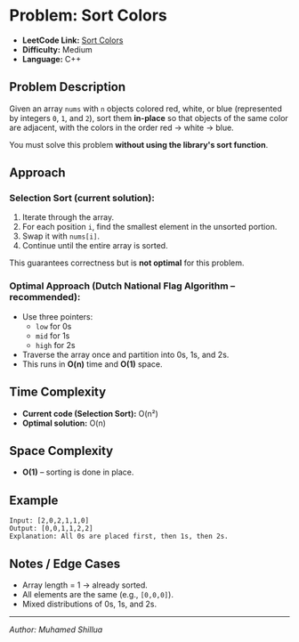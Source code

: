# Problem: Sort Colors

- **LeetCode Link:** [Sort Colors](https://leetcode.com/problems/sort-colors/)
- **Difficulty:** Medium
- **Language:** C++

## Problem Description
Given an array `nums` with `n` objects colored red, white, or blue (represented by integers `0`, `1`, and `2`), sort them **in-place** so that objects of the same color are adjacent, with the colors in the order red → white → blue.

You must solve this problem **without using the library's sort function**.

## Approach
### Selection Sort (current solution):
1. Iterate through the array.  
2. For each position `i`, find the smallest element in the unsorted portion.  
3. Swap it with `nums[i]`.  
4. Continue until the entire array is sorted.

This guarantees correctness but is **not optimal** for this problem.

### Optimal Approach (Dutch National Flag Algorithm – recommended):
- Use three pointers:  
  - `low` for 0s  
  - `mid` for 1s  
  - `high` for 2s  
- Traverse the array once and partition into 0s, 1s, and 2s.  
- This runs in **O(n)** time and **O(1)** space.
  
## Time Complexity
- **Current code (Selection Sort):** O(n²)  
- **Optimal solution:** O(n)
  
## Space Complexity
- **O(1)** – sorting is done in place.  

## Example
```
Input: [2,0,2,1,1,0]
Output: [0,0,1,1,2,2]
Explanation: All 0s are placed first, then 1s, then 2s.
```

## Notes / Edge Cases
- Array length = 1 → already sorted.  
- All elements are the same (e.g., `[0,0,0]`).  
- Mixed distributions of 0s, 1s, and 2s.  
---
*Author: Muhamed Shillua*
